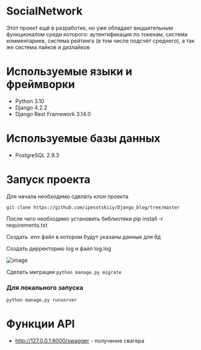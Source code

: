 # SocialNetwork

Этот проект ещё в разработке, но уже обладает внцшительным функционалом среди которого: аутентификация по токенам, система комментариев, система рейтинга (в том числе подсчёт среднего), а так же система лайков и дизлайков

 # Используемые языки и фреймворки 
 - Python 3.10
 - Django 4.2.2
 - Django Rest Framework 3.14.0

# Используемые базы данных
- PostgreSQL 2.9.3

# Запуск проекта 
Для начала необходимо сделать клон проекта
```
git clone https://github.com/ipesotskiiy/Django_blog/tree/master
```

После чего необходимо установить библиотеки pip install -r requirements.txt

Создать .env файл в котором будут указаны данные для бд

Создать дирректорию log и файл log.log

![image](https://github.com/ipesotskiiy/Django_blog/assets/82309024/7cacfa9f-1c9f-4cd7-9946-5ba1b20c1a4a)


Сделать миграции ```python manage.py migrate```

### Для локального запуска

```python manage.py runserver```

# Функции API
- http://127.0.0.1:8000/swagger - получение свагера


